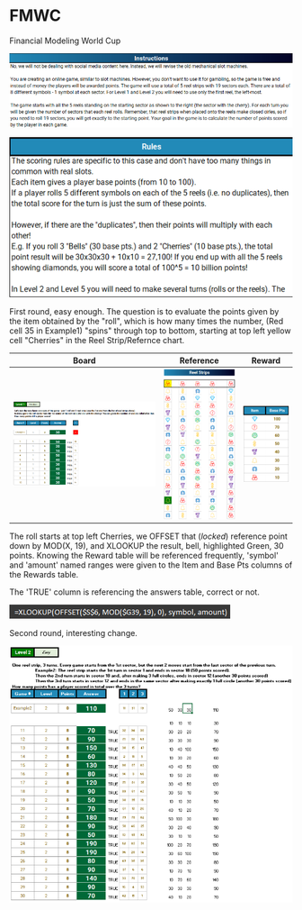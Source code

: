 # FMWC
Financial Modeling World Cup

![alt text](https://github.com/blanchardmike/FMWC/blob/main/Resources/FMWC_Instructions.png)


![alt text](https://github.com/blanchardmike/FMWC/blob/main/Resources/FMWC_Rules.png)

First round, easy enough. The question is to evaluate the points given by the item obtained by the "roll", which is how many times the number, (Red cell 35 in Example1) "spins" through top to bottom, starting at top left yellow cell "Cherries" in the Reel Strip/Refernce chart. 

Board                                                    |Reference                                   |Reward
:-------------------------------------------------------:|:-----------------------------------------:|:------------------------------------------------------:
![](https://github.com/blanchardmike/FMWC/blob/main/Resources/FMWC_Q1.png?raw=true)|![](https://github.com/blanchardmike/FMWC/blob/main/Resources/FMWC_Reel.png)|![](https://github.com/blanchardmike/FMWC/blob/main/Resources/FMWC_Reward.png)

The roll starts at top left Cherries, we OFFSET that ($locked$) reference point down by MOD(X, 19), and XLOOKUP the result, bell, highlighted Green, 30 points. 
Knowing the Reward table will be referenced frequently, 'symbol' and 'amount' named ranges were given to the Item and Base Pts columns of the Rewards table.

The 'TRUE' column is referencing the answers table, correct or not. 

![](https://github.com/blanchardmike/FMWC/blob/main/Resources/FMWC_Q1_formula.png)

Second round, interesting change. 

![](https://github.com/blanchardmike/FMWC/blob/main/Resources/FMWC_Q2.png)

